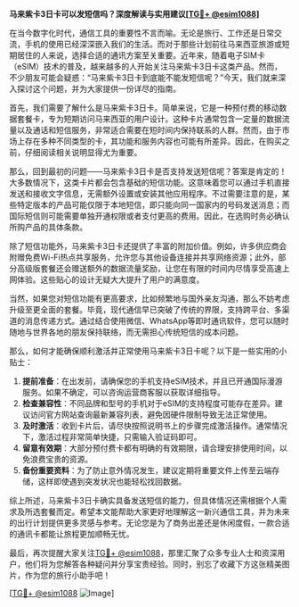 **马来紫卡3日卡可以发短信吗？深度解读与实用建议[[TG💪+ @esim1088](https://t.me/s/esim1088)]**

在当今数字化时代，通信工具的重要性不言而喻。无论是旅行、工作还是日常交流，手机的使用已经深深嵌入我们的生活。而对于那些计划前往马来西亚旅游或短期居住的人来说，选择合适的通讯方案至关重要。近年来，随着电子SIM卡（eSIM）技术的普及，越来越多的人开始关注马来紫卡3日卡这类产品。然而，不少朋友可能会疑惑：“马来紫卡3日卡到底能不能发短信呢？”今天，我们就来深入探讨这个问题，并为大家提供一份详尽的指南。

首先，我们需要了解什么是马来紫卡3日卡。简单来说，它是一种预付费的移动数据套餐卡，专为短期访问马来西亚的用户设计。这种卡片通常包含一定量的数据流量以及通话和短信服务，非常适合需要在短时间内保持联系的人群。然而，由于市场上存在多种不同类型的卡，其功能和服务内容也可能有所差异。因此，在购买之前，仔细阅读相关说明显得尤为重要。

那么，回到最初的问题——马来紫卡3日卡是否支持发送短信呢？答案是肯定的！大多数情况下，这类卡片都会包含基础的短信功能。这意味着您可以通过手机直接发送和接收文字信息，无需额外设置或安装其他应用程序。不过需要注意的是，某些特定版本的产品可能仅限于本地短信，即只能向同一国家内的号码发送消息；而国际短信则可能需要单独开通权限或者支付更高的费用。因此，在选购时务必确认所购产品的具体条款。

除了短信功能外，马来紫卡3日卡还提供了丰富的附加价值。例如，许多供应商会附赠免费Wi-Fi热点共享服务，允许您与其他设备连接并共享网络资源；此外，部分高级版套餐还会赠送额外的数据流量奖励，让您在有限的时间内尽情享受高速上网体验。这些贴心的设计无疑大大提升了用户的满意度。

当然，如果您对短信功能有更高要求，比如频繁地与国外亲友沟通，那么不妨考虑升级至更全面的套餐。毕竟，现代通信早已突破了传统的界限，支持跨平台、多渠道的消息传递方式。通过结合使用微信、WhatsApp等即时通讯软件，您可以随时随地与世界各地的朋友保持联络，而无需担心传统短信的成本问题。

那么，如何才能确保顺利激活并正常使用马来紫卡3日卡呢？以下是一些实用的小贴士：

1. **提前准备**：在出发前，请确保您的手机支持eSIM技术，并且已开通国际漫游服务。如果不确定，可以咨询运营商客服以获取详细指导。
2. **检查兼容性**：不同品牌和型号的手机对于eSIM的支持程度可能存在差异。建议访问官方网站查询最新兼容列表，避免因硬件限制导致无法正常使用。
3. **及时激活**：收到卡片后，请尽快按照说明书上的步骤完成激活操作。通常情况下，激活过程非常简单快捷，只需输入验证码即可。
4. **留意有效期**：大部分预付费卡都有明确的有效期限，请合理安排使用时间，以免浪费宝贵的资源。
5. **备份重要资料**：为了防止意外情况发生，建议定期将重要文件上传至云端存储，这样即使遇到突发状况也能轻松找回数据。

综上所述，马来紫卡3日卡确实具备发送短信的能力，但具体情况还需根据个人需求及所选套餐而定。希望本文能帮助大家更好地理解这一新兴通信工具，并为未来的出行计划提供更多灵感与参考。无论您是为了商务出差还是休闲度假，一款合适的通讯卡都能让旅程更加顺畅无忧。

最后，再次提醒大家关注[TG💪+ @esim1088](https://t.me/s/esim1088)，那里汇聚了众多专业人士和资深用户，他们将为您解答各种疑问并分享宝贵经验。同时，别忘了收藏下方这张精美图片，作为您的旅行小助手吧！

[[TG💪+ @esim1088](https://t.me/s/esim1088) ![Image](https://i.postimg.cc/4NQfJmqS/Snipaste-2025-05-13-00-14-12.png)]